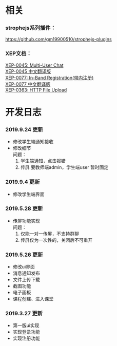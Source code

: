 # 相关
### strophejs系列插件：
https://github.com/gm19900510/strophejs-plugins  

### XEP文档：
[XEP-0045: Multi-User Chat](https://xmpp.org/extensions/xep-0045.html#register)  
[XEP-0045 中文翻译版](http://wiki.jabbercn.org/XEP-0045)  
[XEP-0077: In-Band Registration(带内注册)](https://xmpp.org/extensions/xep-0077.html)  
[XEP-0077 中文翻译版](http://wiki.jabbercn.org/XEP-0077)  
[XEP-0363: HTTP File Upload](https://xmpp.org/extensions/xep-0363.html)  


# 开发日志

### 2019.9.24 更新
- 修改学生端通知接收
- 修改细节  
    问题：
    1. 学生端通知，点击报错
    2. 传屏 要教师端admin，学生端user 暂时固定

### 2019.9.4 更新
- 修改学生端界面

### 2019.5.28 更新
- 传屏功能实现  
问题：
    1. 仅能一对一传屏，不支持群聊
    2. 传屏仅为一次性的，关闭后不可重开

### 2019.5.26 更新
- 修改ui界面
- 消息通知发布
- 文件上传下载
- 截图功能
- 电子画板
- 课程创建、进入课堂

### 2019.3.27 更新
- 第一版ui实现
- 实现登录功能
- 实现注册功能
